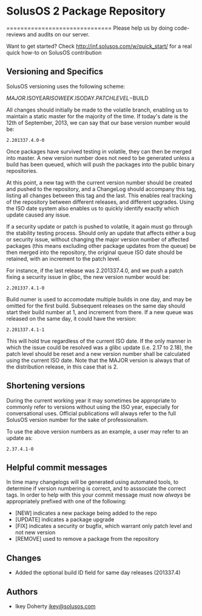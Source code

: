 # SolusOS 2 Package Repository
==============================
Please help us by doing code-reviews and audits on our server.

Want to get started? Check http://inf.solusos.com/w/quick_start/ for
a real quick how-to on SolusOS contribution


Versioning and Specifics
------------------------
SolusOS versioning uses the following scheme:

 $MAJOR.$ISOYEAR$ISOWEEK.$ISODAY.$PATCHLEVEL-$BUILD

All changes should initially be made to the volatile branch, enabling us to
maintain a static master for the majority of the time. If today's date is
the 12th of September, 2013, we can say that our base version number would be:

    2.201337.4.0-0

Once packages have survived testing in volatile, they can then be merged into
master. A new version number does not need to be generated unless a build has
been queued, which will push the packages into the public binary repositories.

At this point, a new tag with the current version number should be created and
pushed to the repository, and a ChangeLog should accompany this tag, listing all
changes between this tag and the last. This enables real tracking of the repository
between different releases, and different upgrades. Using the ISO date system also
enables us to quickly identify exactly which update caused any issue.

If a security update or patch is pushed to volatile, it again must go through the
stability testing process. Should only an update that affects either a bug or security
issue, without changing the major version number of affected packages (this means excluding
other package updates from the queue) be then merged into the repository, the original
queue ISO date should be retained, with an increment to the patch level.

For instance, if the last release was 2.201337.4.0, and we push a patch fixing a security
issue in glibc, the new version number would be:

    2.201337.4.1-0

Build numer is used to accomodate multiple builds in one day, and may be omitted for the
first build. Subsequent releases on the same day should start their build number at 1,
and increment from there. If a new queue was released on the same day, it could have the
version:

    2.201337.4.1-1

This will hold true regardless of the current ISO date. If the only manner in which the issue
could be resolved was a glibc update (i.e. 2.17 to 2.18), the patch level should be reset and
a new version number shall be calculated using the current ISO date. Note that the MAJOR
version is always that of the distribution release, in this case that is 2.

Shortening versions
-------------------
During the current working year it may sometimes be appropriate to commonly refer to versions
without using the ISO year, especially for conversational uses. Official publications will always
refer to the full SolusOS version number for the sake of professionalism.

To use the above version numbers as an example, a user may refer to an update as:

    2.37.4.1-0

Helpful commit messages
-----------------------
In time many changelogs will be generated using automated tools, to determine if version numbering
is correct, and to asssociate the correct tags. In order to help with this your commit message
must now *always* be appropriately prefixed with one of the following:

 * [NEW] indicates a new package being added to the repo
 * [UPDATE] indicates a package upgrade
 * [FIX] indicates a security or bugfix, which warrant only patch level and not new version
 * [REMOVE] used to remove a package from the repository


Changes
-------
 * Added the optional build ID field for same day releases (201337.4)
 
Authors
-------

 * Ikey Doherty <ikey@solusos.com>

